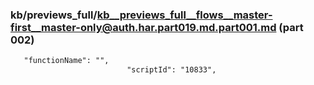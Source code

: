 ### kb/previews_full/kb__previews_full__flows__master-first__master-only@auth.har.part019.md.part001.md (part 002)

```md
   "functionName": "",
                          "scriptId": "10833",
                      
```

```
